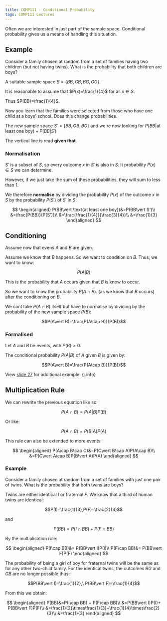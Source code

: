 ```yaml
---
title: COMP111 - Conditional Probability
tags: COMP111 Lectures
---
```

Often we are interested in just part of the sample space. Conditional probability gives us a means of handling this situation.

## Example
Consider a family chosen at random from a set of families having two children (but not having twins). What is the probability that both children are boys?

A suitable sample space $S=\{BB,GB,BG,GG\}$.

It is reasonable to assume that $P(x)=\frac{1}{4}$ for all $x\in S$.

Thus $P(BB)=\frac{1}{4}$.

Now you learn that the families were selected from those who have one child at a boys' school. Does this change probabilities.

The new sample space $S'=\{BB,GB,BG\}$ and we re now looking for $P(BB\vert \text{at least one boy})+P(BB\vert S')$

The vertical line is read **given that**.

### Normalisation
$S'$ is a subset of $S$, so every outcome $x$ in $S'$ is also in $S$. It probability $P(x)\in S$ we can determine.

However, if we just take the sum of these probabilities, they will sum to less than 1. 

We therefore **normalise** by dividing the probability $P(x)$ of the outcome $x$ in $S$ by the probability $P(S')$ of $S'$ in $S$:

$$
\begin{aligned}
P(BB\vert \text{at least one boy})&=P(BB\vert S')\\
&=\frac{P(BB)}{P(S')}\\
&=\frac{\frac{1}{4}}{\frac{3}{4}}\\
&=\frac{1}{3}
\end{aligned}
$$

## Conditioning
Assume now that evens $A$ and $B$ are given.

Assume we know that $B$ happens. So we want to condition on $B$. Thus, we want to know:

$$P(A\vert B)$$

This is the probability that $A$ occurs given that $B$ is know to occur.

So we want to know the probability $P(A\cap B)$. (as we know that $B$ occurs) after the conditioning on $B$.

We cant take $P(A\cap B)$ itself but have to normalise by dividing by the probability of the new sample space $P(B)$:

$$P(A\vert B)=\frac{P(A\cap B)}{P(B)}$$

### Formalised
Let $A$ and $B$ be events, with $P(B)>0$.

The conditional probability $P(A\vert B)$ of $A$ given $B$ is given by: 

$$P(A\vert B)=\frac{P(A\cap B)}{P(B)}$$

View [slide 27]({{site.baseurl}}/assets/comp111/lectures/2020-11-19.pdf) for additional example.
{:.info}

## Multiplication Rule
We can rewrite the previous equation like so:

$$P(A\cap B)=P(A\vert B)P(B)$$

Or like:

$$P(A\cap B)=P(B\vert A)P(A)$$

This rule can also be extended to more events:

$$
\begin{aligned}
P(A\cap B\cap C)&=P(C\vert B\cap A)P(A\cap B)\\
&=P(C\vert A\cap B)P(B\vert A)P(A)
\end{aligned}
$$

### Example
Consider a family chosen at random from a set of families with just one pair of twins. What is the probability that both twins are boys?

Twins  are either identical $I$ or fraternal $F$. We know that a third of human twins are identical:

$$P(I)=\frac{1}{3},P(F)=\frac{2}{3}$$

and 

$$P(BB)=P(I\cap BB) + P(F\cap BB)$$

By the multiplication rule:

$$
\begin{aligned}
P(I\cap BB)&= P(BB\vert I)P(I)\\
P(F\cap BB)&= P(BB\vert F)P(F)
\end{aligned}
$$

The probability of being a girl of boy for fraternal twins will be the same as for any other two-child family. For the identical twins, the outcomes $BG$ and $GB$ are no longer possible thus:

$$P(BB\vert I)=\frac{1}{2},\ P(BB\vert F)=\frac{1}{4}$$

From this we obtain:

$$
\begin{aligned}
P(BB)&=P(I\cap BB) + P(F\cap BB)\\
&=P(BB\vert I)P(I)+ P(BB\vert F)P(F)\\
&=\frac{1}{2}\times\frac{1}{3}+\frac{1}{4}\times\frac{2}{3}\\
&=\frac{1}{3}
\end{aligned}
$$
